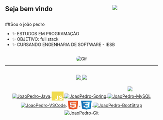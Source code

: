 ## Seja bem vindo <img align="right" width="150" src="https://media.giphy.com/media/MnsexCJPlaPHgpDlHI/giphy.gif">    
##
##Sou o joão pedro
- ✨ ESTUDOS EM PROGRAMAÇÃO                                             
- ✨ OBJETIVO: full stack         
- ✨ CURSANDO ENGENHARIA DE SOFTWARE - IESB


##                                                                           
                                                                       
<div align="center" > 

<img align="leaft" alt="Gif" height="300" width="800" style="border-radius:50px;"  src="https://64.media.tumblr.com/2d0af9c90d1b1107313cc20bda01548a/tumblr_outwxnanpp1u79o2lo1_1280.gifv">
  
</div>
<hr>


##
  <div align="center">
    <a href="https://github.com/9893j">
    <img height="180em" src="https://github-readme-stats.vercel.app/api?username=9893j&show_icons=true&theme=tokyonight&include_all_commits=true&count_private=true"/>
    <img height="180em" src="https://github-readme-stats.vercel.app/api/top-langs/?username=9893j&layout=compact&langs_count=7&theme=tokyonight"/>
  </div>

  <h4> <img align="right" width="100" src="https://media.giphy.com/media/QWRTFvymri1XABdEFA/giphy.gif"> </h4>
 
  <div style="display: inline_block" align="center"><br>  
    <img align="center" alt="JoaoPedro-Java" src="https://cdn.jsdelivr.net/gh/devicons/devicon/icons/java/java-original-wordmark.svg" width="50" height="50"/> 
    <img align="center" alt="JoaoPedro-Js" src="https://raw.githubusercontent.com/devicons/devicon/master/icons/javascript/javascript-plain.svg" width="40" height="30"/>
    <img align="center" alt="JoaoPedro-Spring" src="https://cdn.jsdelivr.net/gh/devicons/devicon/icons/spring/spring-original-wordmark.svg" width="60" height="50"/> 
    <img align="center" alt="JoaoPedro-MySQL" src="https://icongr.am/devicon/mysql-original.svg?size=128&color=currentColor" width="50" height="40"/>
    <img align="center" alt="JoaoPedro-VSCode" src="https://cdn.jsdelivr.net/gh/devicons/devicon/icons/vscode/vscode-original.svg"  width="40" height="30" />
    <img align="center" alt="JoaoPedro-HTML" src="https://raw.githubusercontent.com/devicons/devicon/master/icons/html5/html5-original.svg" width="40" height="30" />
    <img align="center" alt="JoaoPedro-CSS" src="https://raw.githubusercontent.com/devicons/devicon/master/icons/css3/css3-original.svg" width="40" height="30" />
    <img align="center" alt="JoaoPedro-BootStrap" src="https://user-images.githubusercontent.com/102272830/174455281-2f78d0fd-1454-4928-a568-523273cb3a94.png" width="35" height="40"/>
    <img align="center" alt="JoaoPedro-Git" src="https://cdn.jsdelivr.net/gh/devicons/devicon/icons/git/git-original-wordmark.svg" width="60" height="50"/> 
</div>

      
  
 
